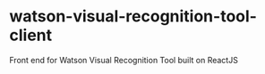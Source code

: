 # watson-visual-recognition-tool-client
Front end for Watson Visual Recognition Tool built on ReactJS
